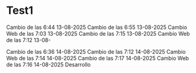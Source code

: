 # Test1
Cambio de las 6:44 13-08-2025
Cambio de las 6:55 13-08-2025
Cambio Web de las 7:03 13-08-2025
Cambio de las 7:15 13-08-2025
Cambio Web de las 7:12 13-08-

Cambio de las 6:36 14-08-2025
Cambio de las 7:12 14-08-2025
Cambio Web de las 7:14 14-08-2025
Cambio de las 7:17 14-08-2025
Cambio Web de las 7:16 14-08-2025
Desarrollo